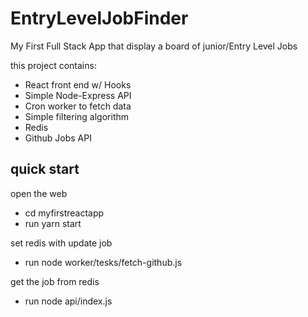 # EntryLevelJobFinder
My First Full Stack App that display a board of junior/Entry Level Jobs <br/>

this project contains: <br/>
* React front end w/ Hooks <br/>
* Simple Node-Express API  <br/>
* Cron worker to fetch data <br/>
* Simple filtering algorithm <br/>
* Redis <br/>
* Github Jobs API


## quick start
open the web <br/>
  - cd myfirstreactapp <br/>
  - run yarn start <br/>

set redis with update job <br/>
- run node worker/tesks/fetch-github.js <br/>

get the job from redis <br/>
- run node api/index.js

